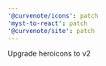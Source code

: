 ```yaml
---
'@curvenote/icons': patch
'myst-to-react': patch
'@curvenote/site': patch
---
```


Upgrade heroicons to v2
